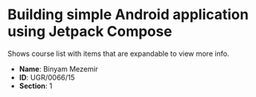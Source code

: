 # Building simple Android application using Jetpack Compose
Shows course list with items that are expandable to view more info.
- **Name**: Binyam Mezemir
- **ID**: UGR/0066/15
- **Section**: 1

